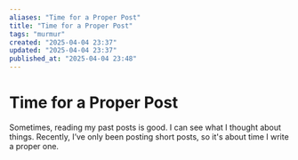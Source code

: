 ```yaml
---
aliases: "Time for a Proper Post"
title: "Time for a Proper Post"
tags: "murmur"
created: "2025-04-04 23:37"
updated: "2025-04-04 23:37"
published_at: "2025-04-04 23:48"
---
```


# Time for a Proper Post

Sometimes, reading my past posts is good. I can see what I thought about things. Recently, I’ve only been posting short posts, so it's about time I write a proper one.